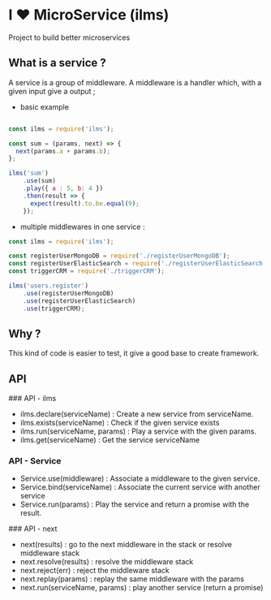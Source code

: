 # I :heart: MicroService (ilms)
Project to build better microservices


## What is a service ?
A service is a group of middleware.
A middleware is a handler which, with a given input give a output ;

* basic example 
```javascript

const ilms = require('ilms');

const sum = (params, next) => {
  next(params.a + params.b);
};

ilms('sum')
    .use(sum)
    .play({ a : 5, b: 4 })
    .then(result => {
      expect(result).to.be.equal(9);
    });

```

* multiple middlewares in one service :
```javascript
const ilms = require('ilms');

const registerUserMongoDB = require('./registerUserMongoDB');
const registerUserElasticSearch = require('./registerUserElasticSearch');
const triggerCRM = require('./triggerCRM');

ilms('users.register')
    .use(registerUserMongoDB)
    .use(registerUserElasticSearch)
    .use(triggerCRM);
```

## Why ?
This kind of code is easier to test, it give a good base to create framework.

## API
### API - ilms
- ilms.declare(serviceName) : Create a new service from serviceName.
- ilms.exists(serviceName) : Check if the given service exists
- ilms.run(serviceName, params) : Play a service with the given params.
- ilms.get(serviceName) : Get the service serviceName

### API - Service
- Service.use(middleware) : Associate a middleware to the given service.
- Service.bind(serviceName) : Associate the current service with another service
- Service.run(params) : Play the service and return a promise with the result.

### API - next

- next(results) : go to the next middleware in the stack or resolve middleware stack
- next.resolve(results) : resolve the middleware stack
- next.reject(err) : reject the middleware stack
- next.replay(params) : replay the same middleware with the params
- next.run(serviceName, params) : play another service (return a promise)

